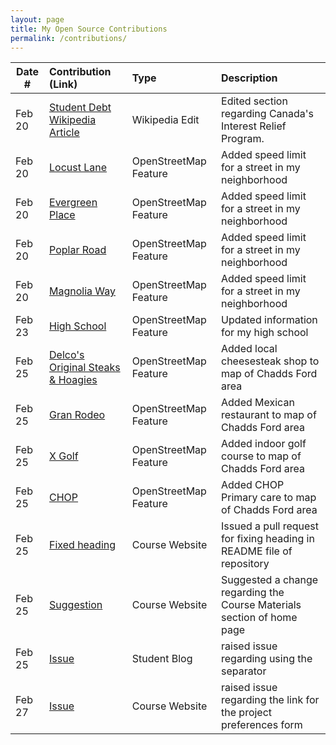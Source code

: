 ```yaml
---
layout: page
title: My Open Source Contributions
permalink: /contributions/
---
```


<!--
Type of the contribution should be "Wikipedia edit", "OpenStreet Map feature", "Documentation", "Course website", "Blog",
"Browser Add-on", etc.

The description should include a brief summary of what you did.

The link should bring us to a public page that shows your contribution. 

Replace the first row with your own contribution. 

-->





| Date #       | Contribution (Link)  | Type  | Description |
|---|:---|:---|:---|
| Feb 20   | [Student Debt Wikipedia Article](https://en.wikipedia.org/w/index.php?title=Student_debt&oldid=1209252999)    | Wikipedia Edit   |   Edited section regarding Canada's Interest Relief Program.    |
|  Feb 20   |  [Locust Lane](https://www.openstreetmap.org/changeset/147713709#map=19/39.87290/-75.55585)   |  OpenStreetMap Feature   |     Added speed limit for a street in my neighborhood |
|  Feb 20   |  [Evergreen Place](https://www.openstreetmap.org/changeset/147713725)   |  OpenStreetMap Feature   |   Added speed limit for a street in my neighborhood   |
|  Feb 20   |  [Poplar Road](https://www.openstreetmap.org/changeset/147713732#map=19/39.87112/-75.55277)   |  OpenStreetMap Feature   |   Added speed limit for a street in my neighborhood   |
|  Feb 20   |  [Magnolia Way](https://www.openstreetmap.org/changeset/147713740#map=17/39.87092/-75.55175)   |  OpenStreetMap Feature   |   Added speed limit for a street in my neighborhood   |
|  Feb 23   |  [High School](https://www.openstreetmap.org/changeset/147739927)   |  OpenStreetMap Feature   |   Updated information for my high school  |
|  Feb 25   |  [Delco's Original Steaks & Hoagies](https://www.openstreetmap.org/changeset/147905684)   |  OpenStreetMap Feature   |   Added local cheesesteak shop to map of Chadds Ford area  |
|  Feb 25   |  [Gran Rodeo](https://www.openstreetmap.org/changeset/147905779#map=19/39.88212/-75.54819)   |  OpenStreetMap Feature   |   Added Mexican restaurant to map of Chadds Ford area  |
|  Feb 25   |  [X Golf](https://www.openstreetmap.org/changeset/147905904)   |  OpenStreetMap Feature   |   Added indoor golf course to map of Chadds Ford area  |
|  Feb 25   |  [CHOP](https://www.openstreetmap.org/changeset/147906117)   |  OpenStreetMap Feature   |   Added CHOP Primary care to map of Chadds Ford area  |
|  Feb 25   |  [Fixed heading](https://github.com/joannakl/ossd/pull/95)   |  Course Website   |   Issued a pull request for fixing heading in README file of repository  |
|  Feb 25   |  [Suggestion](https://github.com/joannakl/ossd/issues/96)   |  Course Website   |   Suggested a change regarding the Course Materials section of home page  |
|  Feb 25   |  [Issue](https://github.com/ossd-s24/tchen0125-weekly/issues/1)   |  Student Blog   |   raised issue regarding using the <!--more--> separator |
|  Feb 27  |  [Issue](https://github.com/joannakl/ossd/issues/100)   |  Course Website   |   raised issue regarding the link for the project preferences form |